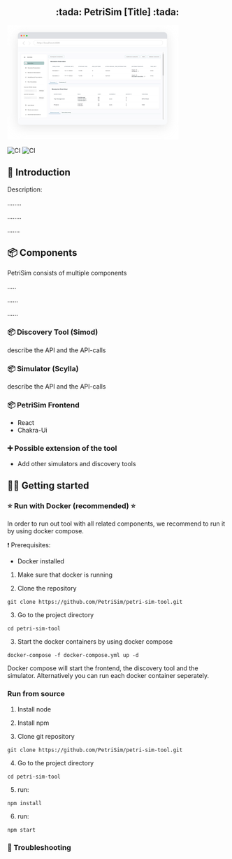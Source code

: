 
<h2 align="center">:tada: PetriSim [Title] :tada:</h2>

![image](doc/browser_Kopie2.svg)

![CI](https://github.com/PetriSim/petri-sim-tool/actions/workflows/cypress.yml/badge.svg)
![CI](https://github.com/PetriSim/petri-sim-tool/actions/workflows/dockerCompose.yml/badge.svg)


## :rocket: Introduction

Description:

........

........

.......

## 📦️ Components
PetriSim consists of multiple components 

.....

......

......

### 📦️ Discovery Tool (Simod)
describe the API and the API-calls

### 📦️ Simulator (Scylla)
describe the API and the API-calls

### 📦️ PetriSim Frontend 
- React
- Chakra-Ui

 
### :heavy_plus_sign: Possible extension of the tool  
- Add other simulators and discovery tools

## :technologist: Getting started 

### :star: Run with Docker (recommended) :star:
In order to run out tool with all related components, we recommend to run it by using docker compose.

:exclamation: Prerequisites:
- Docker installed

1. Make sure that docker is running 

2. Clone the repository
```console
git clone https://github.com/PetriSim/petri-sim-tool.git
```

3. Go to the project directory
```console
cd petri-sim-tool 
```

3. Start the docker containers by using docker compose

```console
docker-compose -f docker-compose.yml up -d
```

Docker compose will start the frontend, the discovery tool and the simulator. Alternatively you can run each docker container seperately.


### Run from source

1. Install node

2. Install npm 

3. Clone git repository

```console
git clone https://github.com/PetriSim/petri-sim-tool.git
```

4. Go to the project directory

```console
cd petri-sim-tool 
```

5. run: 

```console
npm install
```

6. run:
```console
npm start
```

### 🚨 Troubleshooting
